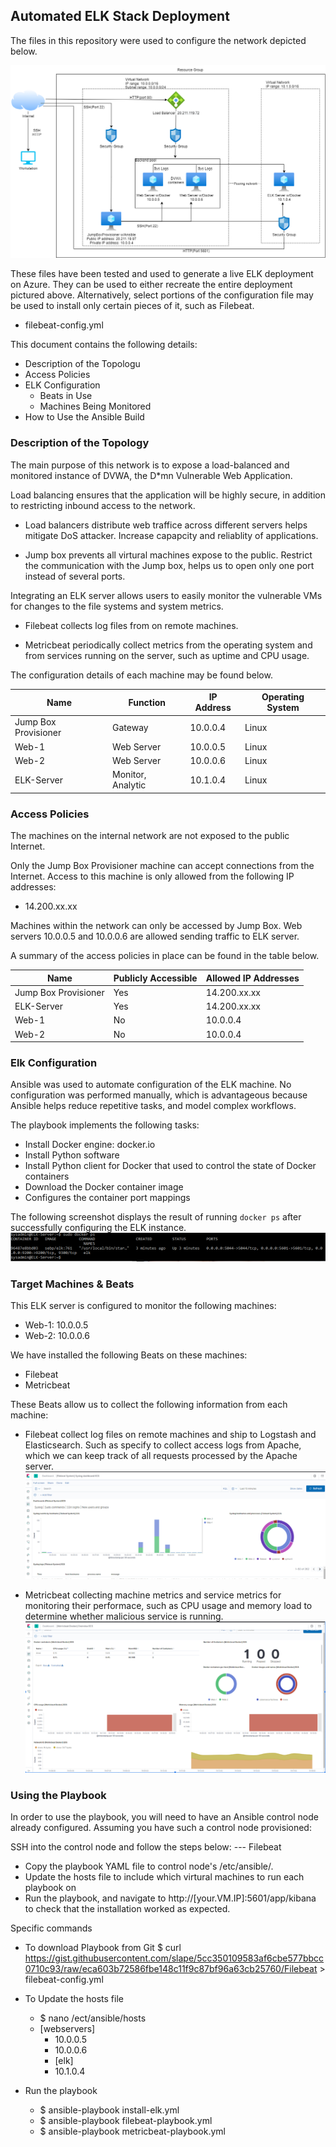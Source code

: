 ## Automated ELK Stack Deployment

The files in this repository were used to configure the network depicted below.

![RedTeam network diagram](Images/RedTeam_network_diagram.png)

These files have been tested and used to generate a live ELK deployment on Azure. They can be used to either recreate the entire deployment pictured above. Alternatively, select portions of the configuration file may be used to install only certain pieces of it, such as Filebeat.

  - filebeat-config.yml

This document contains the following details:
- Description of the Topologu
- Access Policies
- ELK Configuration
  - Beats in Use
  - Machines Being Monitored
- How to Use the Ansible Build


### Description of the Topology

The main purpose of this network is to expose a load-balanced and monitored instance of DVWA, the D*mn Vulnerable Web Application.

Load balancing ensures that the application will be highly secure, in addition to restricting inbound access to the network.

  - Load balancers distribute web traffice across different servers helps mitigate DoS attacker. Increase capapcity and reliablity of applications.
  
  - Jump box prevents all virtural machines expose to the public. Restrict the communication with the Jump box, helps us to open only one port instead of several ports.

Integrating an ELK server allows users to easily monitor the vulnerable VMs for changes to the file systems and system metrics.

  - Filebeat collects log files from on remote machines. 
  
  - Metricbeat periodically collect metrics from the operating system and from services running on the server, such as uptime and CPU usage.

The configuration details of each machine may be found below.

| Name                 | Function          | IP Address | Operating System |
|----------------------|-------------------|------------|------------------|
| Jump Box Provisioner | Gateway           | 10.0.0.4   | Linux            |
| Web-1                | Web Server        | 10.0.0.5   | Linux            |
| Web-2                | Web Server        | 10.0.0.6   | Linux            |
| ELK-Server           | Monitor, Analytic | 10.1.0.4   | Linux            |


### Access Policies

The machines on the internal network are not exposed to the public Internet. 

Only the Jump Box Provisioner machine can accept connections from the Internet. Access to this machine is only allowed from the following IP addresses:
- 14.200.xx.xx

Machines within the network can only be accessed by Jump Box.
Web servers 10.0.0.5 and 10.0.0.6 are allowed sending traffic to ELK server.

A summary of the access policies in place can be found in the table below.

| Name                 | Publicly Accessible | Allowed IP Addresses |
|----------------------|---------------------|----------------------|
| Jump Box Provisioner | Yes                 | 14.200.xx.xx         |
| ELK-Server           | Yes                 | 14.200.xx.xx         |
| Web-1                | No                  | 10.0.0.4             |
| Web-2                | No                  | 10.0.0.4             |

### Elk Configuration

Ansible was used to automate configuration of the ELK machine. No configuration was performed manually, which is advantageous because Ansible helps reduce repetitive tasks, and model complex workflows.

The playbook implements the following tasks:
- Install Docker engine: docker.io
- Install Python software
- Install Python client for Docker that used to control the state of Docker containers
- Download the Docker container image
- Configures the container port mappings


The following screenshot displays the result of running `docker ps` after successfully configuring the ELK instance.
![Docker ps output](Images/docker_ps_output.png)

### Target Machines & Beats
This ELK server is configured to monitor the following machines:
- Web-1: 10.0.0.5
- Web-2: 10.0.0.6

We have installed the following Beats on these machines:
- Filebeat
- Metricbeat

These Beats allow us to collect the following information from each machine:
- Filebeat collect log files on remote machines and ship to Logstash and Elasticsearch. Such as specify to collect access logs from Apache, which we can keep track of all requests processed by the Apache server.
![Filebeat diagram](Images/filebeat.png)

- Metricbeat collecting machine metrics and service metrics for monitoring their performace, such as CPU usage and memory load to determine whether malicious service is running.
![Metricbeat diagram](Images/metricbeat.png)

### Using the Playbook
In order to use the playbook, you will need to have an Ansible control node already configured. Assuming you have such a control node provisioned: 

SSH into the control node and follow the steps below:
--- Filebeat
- Copy the playbook YAML file to control node's /etc/ansible/.
- Update the hosts file to include which virtural machines to run each playbook on
- Run the playbook, and navigate to http://[your.VM.IP]:5601/app/kibana to check that the installation worked as expected.

Specific commands

- To download Playbook from Git
    $ curl https://gist.githubusercontent.com/slape/5cc350109583af6cbe577bbcc0710c93/raw/eca603b72586fbe148c11f9c87bf96a63cb25760/Filebeat > filebeat-config.yml

- To Update the hosts file
     - $ nano /ect/ansible/hosts
	 - [webservers]
         - 10.0.0.5
         - 10.0.0.6
         - [elk]
         - 10.1.0.4

- Run the playbook  
    - $ ansible-playbook install-elk.yml 
    - $ ansible-playbook filebeat-playbook.yml
    - $ ansible-playbook metricbeat-playbook.yml	
